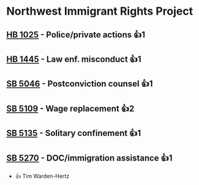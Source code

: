 # Northwest Immigrant Rights Project

## [HB 1025](/bill/2023-24/hb/1025/) - Police/private actions 👍1  

## [HB 1445](/bill/2023-24/hb/1445/) - Law enf. misconduct 👍1  

## [SB 5046](/bill/2023-24/sb/5046/) - Postconviction counsel 👍1  

## [SB 5109](/bill/2023-24/sb/5109/) - Wage replacement 👍2  

## [SB 5135](/bill/2023-24/sb/5135/) - Solitary confinement 👍1  

## [SB 5270](/bill/2023-24/sb/5270/) - DOC/immigration assistance 👍1  
* 👍 Tim  Warden-Hertz